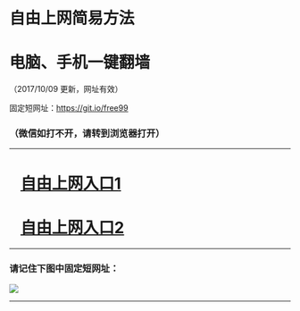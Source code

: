 ﻿# 自由上网简易方法

# 电脑、手机一键翻墙

（2017/10/09 更新，网址有效）

固定短网址：https://git.io/free99

### （微信如打不开，请转到浏览器打开）


***





# &nbsp;&nbsp; <a href="http://ft6027808.fwq-tz-1001.info/fwqtz01.html?t=10090015755 " target="_blank">自由上网入口1</a>
# &nbsp;&nbsp; <a href="http://ft326786858.fwq-tz-1002.info/fwqtz02.html?t=100900126715 " target="_blank">自由上网入口2</a>
***

### 请记住下图中固定短网址：

<img src="https://s3-us-west-2.amazonaws.com/fwq-1001/yjfq-20170905okok.png" /> 


***

